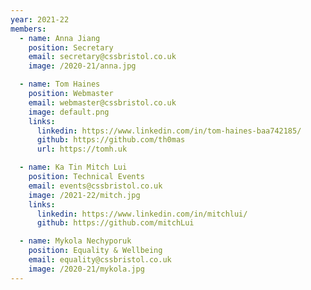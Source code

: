 ```yaml
---
year: 2021-22
members:
  - name: Anna Jiang
    position: Secretary
    email: secretary@cssbristol.co.uk
    image: /2020-21/anna.jpg

  - name: Tom Haines
    position: Webmaster
    email: webmaster@cssbristol.co.uk
    image: default.png
    links:
      linkedin: https://www.linkedin.com/in/tom-haines-baa742185/
      github: https://github.com/th0mas
      url: https://tomh.uk

  - name: Ka Tin Mitch Lui
    position: Technical Events
    email: events@cssbristol.co.uk
    image: /2021-22/mitch.jpg
    links:
      linkedin: https://www.linkedin.com/in/mitchlui/
      github: https://github.com/mitchLui

  - name: Mykola Nechyporuk
    position: Equality & Wellbeing
    email: equality@cssbristol.co.uk
    image: /2020-21/mykola.jpg
---
```


